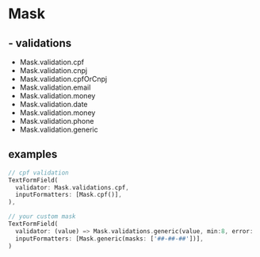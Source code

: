 # Mask

## - validations

 - Mask.validation.cpf
 - Mask.validation.cnpj
 - Mask.validation.cpfOrCnpj
 - Mask.validation.email
 - Mask.validation.money
 - Mask.validation.date
 - Mask.validation.money
 - Mask.validation.phone
 - Mask.validation.generic
 
## examples

```dart
// cpf validation
TextFormField(
  validator: Mask.validations.cpf,
  inputFormatters: [Mask.cpf()],
),

// your custom mask
TextFormField(
  validator: (value) => Mask.validations.generic(value, min:8, error: 'erro'),
  inputFormatters: [Mask.generic(masks: ['##-##-##'])],
)
```

